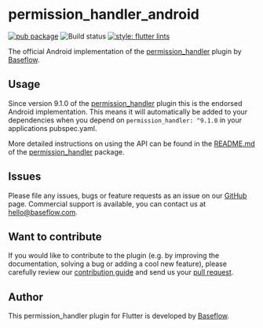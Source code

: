 # permission_handler_android

[![pub package](https://img.shields.io/pub/v/permission_handler_android.svg)](https://pub.dartlang.org/packages/permission_handler_android) ![Build status](https://github.com/Baseflow/flutter-permission-handler/workflows/permission_handler_android/badge.svg?branch=master) [![style: flutter lints](https://img.shields.io/badge/style-flutter_lints-40c4ff.svg)](https://pub.dev/packages/flutter_lints)

The official Android implementation of the [permission_handler](https://pub.dev/packages/permission_handler) plugin by [Baseflow](https://baseflow.com).

## Usage

Since version 9.1.0 of the [permission_handler](https://pub.dev/packages/permission_handler) plugin this is the endorsed Android implementation. This means it will automatically be added to your dependencies when you depend on `permission_handler: ^9.1.0` in your applications pubspec.yaml.

More detailed instructions on using the API can be found in the [README.md](../permission_handler/README.md) of the [permission_handler](https://pub.dev/packages/permission_handler) package.

## Issues

Please file any issues, bugs or feature requests as an issue on our [GitHub](https://github.com/Baseflow/flutter-permission-handler/issues) page. Commercial support is available, you can contact us at <hello@baseflow.com>.

## Want to contribute

If you would like to contribute to the plugin (e.g. by improving the documentation, solving a bug or adding a cool new feature), please carefully review our [contribution guide](../CONTRIBUTING.md) and send us your [pull request](https://github.com/Baseflow/flutter-permission-handler/pulls).

## Author

This permission_handler plugin for Flutter is developed by [Baseflow](https://baseflow.com).